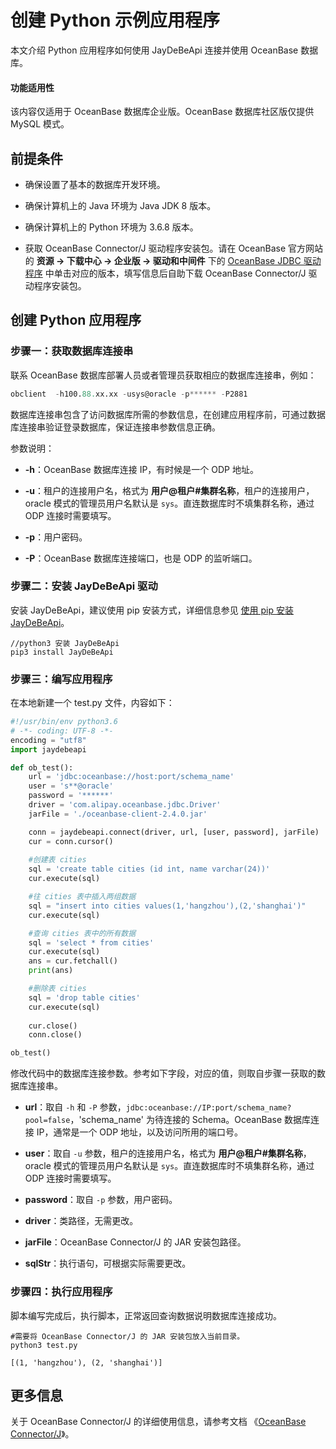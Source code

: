# 创建 Python 示例应用程序

本文介绍 Python 应用程序如何使用 JayDeBeApi 连接并使用 OceanBase 数据库。

  <main id="notice" >
    <h4>功能适用性</h4>
    <p>该内容仅适用于 OceanBase 数据库企业版。OceanBase 数据库社区版仅提供 MySQL 模式。</p>
  </main>

## 前提条件

* 确保设置了基本的数据库开发环境。

* 确保计算机上的 Java 环境为 Java JDK 8 版本。

* 确保计算机上的 Python 环境为 3.6.8 版本。

* 获取 OceanBase Connector/J 驱动程序安装包。请在 OceanBase 官方网站的 **资源 -> 下载中心 -> 企业版 -> 驱动和中间件** 下的 [OceanBase JDBC 驱动程序](https://www.oceanbase.com/softwarecenter-enterprise) 中单击对应的版本，填写信息后自助下载 OceanBase Connector/J 驱动程序安装包。

## 创建 Python 应用程序

### 步骤一：获取数据库连接串

联系 OceanBase 数据库部署人员或者管理员获取相应的数据库连接串，例如：

```sql
obclient  -h100.88.xx.xx -usys@oracle -p****** -P2881
```

数据库连接串包含了访问数据库所需的参数信息，在创建应用程序前，可通过数据库连接串验证登录数据库，保证连接串参数信息正确。

参数说明：

* **-h**：OceanBase 数据库连接 IP，有时候是一个 ODP 地址。

* **-u**：租户的连接用户名，格式为 **用户@租户#集群名称**，租户的连接用户，oracle 模式的管理员用户名默认是 `sys`。直连数据库时不填集群名称，通过 ODP 连接时需要填写。

* **-p**：用户密码。

* **-P**：OceanBase 数据库连接端口，也是 ODP 的监听端口。

### 步骤二：安装 JayDeBeApi 驱动

安装 JayDeBeApi，建议使用 pip 安装方式，详细信息参见 [使用 pip 安装 JayDeBeApi](https://pypi.org/project/JayDeBeApi/)。

```shell
//python3 安装 JayDeBeApi
pip3 install JayDeBeApi
```

### 步骤三：编写应用程序

在本地新建一个 test.py 文件，内容如下：

```python
#!/usr/bin/env python3.6
# -*- coding: UTF-8 -*-
encoding = "utf8"
import jaydebeapi

def ob_test():   
    url = 'jdbc:oceanbase://host:port/schema_name'
    user = 's**@oracle'
    password = '******'
    driver = 'com.alipay.oceanbase.jdbc.Driver'
    jarFile = './oceanbase-client-2.4.0.jar'

    conn = jaydebeapi.connect(driver, url, [user, password], jarFile)
    cur = conn.cursor()
    
    #创建表 cities
    sql = 'create table cities (id int, name varchar(24))'
    cur.execute(sql)

    #往 cities 表中插入两组数据
    sql = "insert into cities values(1,'hangzhou'),(2,'shanghai')"
    cur.execute(sql)

    #查询 cities 表中的所有数据
    sql = 'select * from cities'
    cur.execute(sql)
    ans = cur.fetchall()
    print(ans)

    #删除表 cities
    sql = 'drop table cities'
    cur.execute(sql)
    
    cur.close()
    conn.close()

ob_test()
```

修改代码中的数据库连接参数。参考如下字段，对应的值，则取自步骤一获取的数据库连接串。

* **url**：取自 `-h` 和 `-P` 参数，`jdbc:oceanbase://IP:port/schema_name?pool=false`，'schema_name' 为待连接的 Schema。OceanBase 数据库连接 IP，通常是一个 ODP 地址，以及访问所用的端口号。

* **user**：取自 `-u` 参数，租户的连接用户名，格式为 **用户@租户#集群名称**，oracle 模式的管理员用户名默认是 `sys`。直连数据库时不填集群名称，通过 ODP 连接时需要填写。

* **password**：取自 `-p` 参数，用户密码。

* **driver**：类路径，无需更改。

* **jarFile**：OceanBase Connector/J 的 JAR 安装包路径。

* **sqlStr**：执行语句，可根据实际需要更改。

### 步骤四：执行应用程序

脚本编写完成后，执行脚本，正常返回查询数据说明数据库连接成功。

```shell
#需要将 OceanBase Connector/J 的 JAR 安装包放入当前目录。
python3 test.py

[(1, 'hangzhou'), (2, 'shanghai')]
```

## 更多信息

关于 OceanBase Connector/J 的详细使用信息，请参考文档 《[OceanBase Connector/J](https://www.oceanbase.com/docs/enterprise/oceanbase-connector-j-cn)》。
